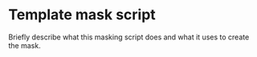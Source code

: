 # Template mask script

Briefly describe what this masking script does and what it uses to create the mask.

